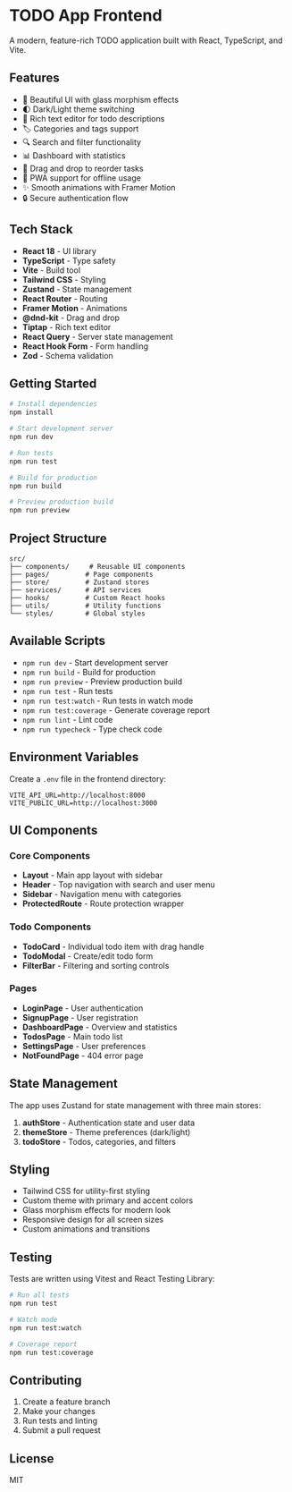 # TODO App Frontend

A modern, feature-rich TODO application built with React, TypeScript, and Vite.

## Features

- 🎨 Beautiful UI with glass morphism effects
- 🌓 Dark/Light theme switching
- 📝 Rich text editor for todo descriptions
- 🏷️ Categories and tags support
- 🔍 Search and filter functionality
- 📊 Dashboard with statistics
- 🎯 Drag and drop to reorder tasks
- 📱 PWA support for offline usage
- ✨ Smooth animations with Framer Motion
- 🔒 Secure authentication flow

## Tech Stack

- **React 18** - UI library
- **TypeScript** - Type safety
- **Vite** - Build tool
- **Tailwind CSS** - Styling
- **Zustand** - State management
- **React Router** - Routing
- **Framer Motion** - Animations
- **@dnd-kit** - Drag and drop
- **Tiptap** - Rich text editor
- **React Query** - Server state management
- **React Hook Form** - Form handling
- **Zod** - Schema validation

## Getting Started

```bash
# Install dependencies
npm install

# Start development server
npm run dev

# Run tests
npm run test

# Build for production
npm run build

# Preview production build
npm run preview
```

## Project Structure

```
src/
├── components/     # Reusable UI components
├── pages/         # Page components
├── store/         # Zustand stores
├── services/      # API services
├── hooks/         # Custom React hooks
├── utils/         # Utility functions
└── styles/        # Global styles
```

## Available Scripts

- `npm run dev` - Start development server
- `npm run build` - Build for production
- `npm run preview` - Preview production build
- `npm run test` - Run tests
- `npm run test:watch` - Run tests in watch mode
- `npm run test:coverage` - Generate coverage report
- `npm run lint` - Lint code
- `npm run typecheck` - Type check code

## Environment Variables

Create a `.env` file in the frontend directory:

```env
VITE_API_URL=http://localhost:8000
VITE_PUBLIC_URL=http://localhost:3000
```

## UI Components

### Core Components
- **Layout** - Main app layout with sidebar
- **Header** - Top navigation with search and user menu
- **Sidebar** - Navigation menu with categories
- **ProtectedRoute** - Route protection wrapper

### Todo Components
- **TodoCard** - Individual todo item with drag handle
- **TodoModal** - Create/edit todo form
- **FilterBar** - Filtering and sorting controls

### Pages
- **LoginPage** - User authentication
- **SignupPage** - User registration
- **DashboardPage** - Overview and statistics
- **TodosPage** - Main todo list
- **SettingsPage** - User preferences
- **NotFoundPage** - 404 error page

## State Management

The app uses Zustand for state management with three main stores:

1. **authStore** - Authentication state and user data
2. **themeStore** - Theme preferences (dark/light)
3. **todoStore** - Todos, categories, and filters

## Styling

- Tailwind CSS for utility-first styling
- Custom theme with primary and accent colors
- Glass morphism effects for modern look
- Responsive design for all screen sizes
- Custom animations and transitions

## Testing

Tests are written using Vitest and React Testing Library:

```bash
# Run all tests
npm run test

# Watch mode
npm run test:watch

# Coverage report
npm run test:coverage
```

## Contributing

1. Create a feature branch
2. Make your changes
3. Run tests and linting
4. Submit a pull request

## License

MIT
